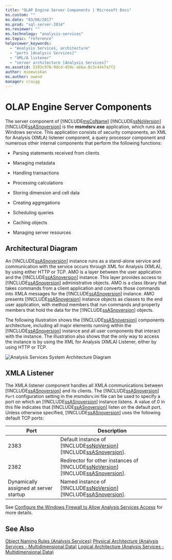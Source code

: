 ```yaml
---
title: "OLAP Engine Server Components | Microsoft Docs"
ms.custom: ""
ms.date: "03/06/2017"
ms.prod: "sql-server-2014"
ms.reviewer: ""
ms.technology: "analysis-services"
ms.topic: "reference"
helpviewer_keywords: 
  - "Analysis Services, architecture"
  - "ports [Analysis Services]"
  - "XML/A listener"
  - "server architecture [Analysis Services]"
ms.assetid: 5193c976-9dcd-459c-abba-8c3c44e7a7f2
author: minewiskan
ms.author: owend
manager: craigg
---
```

# OLAP Engine Server Components
  The server component of [!INCLUDE[msCoName](../../../includes/msconame-md.md)] [!INCLUDE[ssNoVersion](../../../includes/ssnoversion-md.md)] [!INCLUDE[ssASnoversion](../../../includes/ssasnoversion-md.md)] is the **msmdsrv.exe** application, which runs as a Windows service. This application consists of security components, an XML for Analysis (XMLA) listener component, a query processor component and numerous other internal components that perform the following functions:

-   Parsing statements received from clients

-   Managing metadata

-   Handling transactions

-   Processing calculations

-   Storing dimension and cell data

-   Creating aggregations

-   Scheduling queries

-   Caching objects

-   Managing server resources

## Architectural Diagram
 An [!INCLUDE[ssASnoversion](../../../includes/ssasnoversion-md.md)] instance runs as a stand-alone service and communication with the service occurs through XML for Analysis (XMLA), by using either HTTP or TCP. AMO is a layer between the user application and the [!INCLUDE[ssASnoversion](../../../includes/ssasnoversion-md.md)] instance. This layer provides access to [!INCLUDE[ssASnoversion](../../../includes/ssasnoversion-md.md)] administrative objects. AMO is a class library that takes commands from a client application and converts those commands into XMLA messages for the [!INCLUDE[ssASnoversion](../../../includes/ssasnoversion-md.md)] instance. AMO presents [!INCLUDE[ssASnoversion](../../../includes/ssasnoversion-md.md)] instance objects as classes to the end user application, with method members that run commands and property members that hold the data for the [!INCLUDE[ssASnoversion](../../../includes/ssasnoversion-md.md)] objects.

 The following illustration shows the [!INCLUDE[ssASnoversion](../../../includes/ssasnoversion-md.md)] components architecture, including all major elements running within the [!INCLUDE[ssASnoversion](../../../includes/ssasnoversion-md.md)] instance and all user components that interact with the instance. The illustration also shows that the only way to access the instance is by using the XML for Analysis (XMLA) Listener, either by using HTTP or TCP.

 ![Analysis Services System Architecture Diagram](../../../analysis-services/dev-guide/media/analysisservicessystemarchitecture.gif "Analysis Services System Architecture Diagram")

## XMLA Listener
 The XMLA listener component handles all XMLA communications between [!INCLUDE[ssASnoversion](../../../includes/ssasnoversion-md.md)] and its clients. The [!INCLUDE[ssASnoversion](../../../includes/ssasnoversion-md.md)] `Port` configuration setting in the msmdsrv.ini file can be used to specify a port on which an [!INCLUDE[ssASnoversion](../../../includes/ssasnoversion-md.md)] instance listens. A value of 0 in this file indicates that [!INCLUDE[ssASnoversion](../../../includes/ssasnoversion-md.md)] listen on the default port. Unless otherwise specified, [!INCLUDE[ssASnoversion](../../../includes/ssasnoversion-md.md)] uses the following default TCP ports:

|Port|Description|
|----------|-----------------|
|2383|Default instance of [!INCLUDE[ssNoVersion](../../../includes/ssnoversion-md.md)] [!INCLUDE[ssASnoversion](../../../includes/ssasnoversion-md.md)].|
|2382|Redirector for other instances of [!INCLUDE[ssNoVersion](../../../includes/ssnoversion-md.md)] [!INCLUDE[ssASnoversion](../../../includes/ssasnoversion-md.md)].|
|Dynamically assigned at server startup|Named instance of [!INCLUDE[ssNoVersion](../../../includes/ssnoversion-md.md)] [!INCLUDE[ssASnoversion](../../../includes/ssasnoversion-md.md)].|

 See [Configure the Windows Firewall to Allow Analysis Services Access](../../instances/configure-the-windows-firewall-to-allow-analysis-services-access.md) for more details.

## See Also
 [Object Naming Rules &#40;Analysis Services&#41;](object-naming-rules-analysis-services.md) 
 [Physical Architecture &#40;Analysis Services - Multidimensional Data&#41;](understanding-microsoft-olap-physical-architecture.md) 
 [Logical Architecture &#40;Analysis Services - Multidimensional Data&#41;](../olap-logical/understanding-microsoft-olap-logical-architecture.md)


